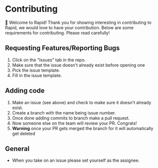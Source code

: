 # Contributing

👋 Welcome to Rapid! Thank you for showing interesting in contributing to Rapid, we would love to have your contribution. Below are some requirements for contributing. Please read carefully!

## Requesting Features/Reporting Bugs

1. Click on the "Issues" tab in the repo.
2. Make sure that the issue doesn't already exist before opening one
3. Pick the issue template.
4. Fill in the issue template.

## Adding code

1. Make an issue (see above) and check to make sure it doesn't already exist.
2. Create a branch with the name being issue number.
3. Once done adding commits to branch make a pull request.
4. Now someone else on the team will review your PR. Congrats!
5. **Warning** once your PR gets merged the branch for it will automatically get deleted

## General

- When you take on an issue please set yourself as the assignee.
